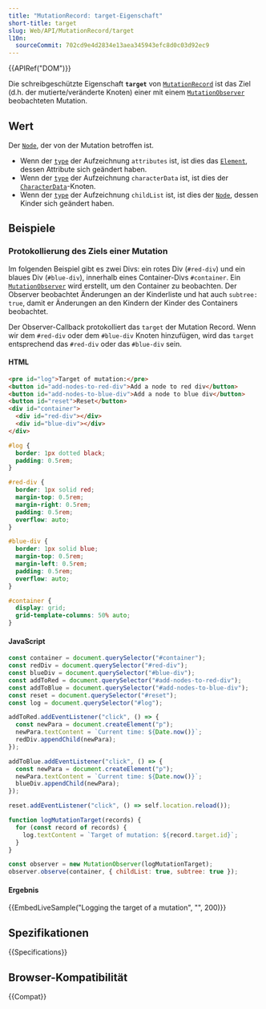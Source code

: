 ```yaml
---
title: "MutationRecord: target-Eigenschaft"
short-title: target
slug: Web/API/MutationRecord/target
l10n:
  sourceCommit: 702cd9e4d2834e13aea345943efc8d0c03d92ec9
---
```


{{APIRef("DOM")}}

Die schreibgeschützte Eigenschaft **`target`** von [`MutationRecord`](/de/docs/Web/API/MutationRecord) ist das Ziel (d.h. der mutierte/veränderte Knoten) einer mit einem [`MutationObserver`](/de/docs/Web/API/MutationObserver) beobachteten Mutation.

## Wert

Der [`Node`](/de/docs/Web/API/Node), der von der Mutation betroffen ist.

- Wenn der [`type`](/de/docs/Web/API/MutationRecord/type) der Aufzeichnung `attributes` ist, ist dies das [`Element`](/de/docs/Web/API/Element), dessen Attribute sich geändert haben.
- Wenn der [`type`](/de/docs/Web/API/MutationRecord/type) der Aufzeichnung `characterData` ist, ist dies der [`CharacterData`](/de/docs/Web/API/CharacterData)-Knoten.
- Wenn der [`type`](/de/docs/Web/API/MutationRecord/type) der Aufzeichnung `childList` ist, ist dies der [`Node`](/de/docs/Web/API/Node), dessen Kinder sich geändert haben.

## Beispiele

### Protokollierung des Ziels einer Mutation

Im folgenden Beispiel gibt es zwei Divs: ein rotes Div (`#red-div`) und ein blaues Div (`#blue-div`), innerhalb eines Container-Divs `#container`. Ein [`MutationObserver`](/de/docs/Web/API/MutationObserver) wird erstellt, um den Container zu beobachten. Der Observer beobachtet Änderungen an der Kinderliste und hat auch `subtree: true`, damit er Änderungen an den Kindern der Kinder des Containers beobachtet.

Der Observer-Callback protokolliert das `target` der Mutation Record. Wenn wir dem `#red-div` oder dem `#blue-div` Knoten hinzufügen, wird das `target` entsprechend das `#red-div` oder das `#blue-div` sein.

#### HTML

```html
<pre id="log">Target of mutation:</pre>
<button id="add-nodes-to-red-div">Add a node to red div</button>
<button id="add-nodes-to-blue-div">Add a node to blue div</button>
<button id="reset">Reset</button>
<div id="container">
  <div id="red-div"></div>
  <div id="blue-div"></div>
</div>
```

```css hidden
#log {
  border: 1px dotted black;
  padding: 0.5rem;
}

#red-div {
  border: 1px solid red;
  margin-top: 0.5rem;
  margin-right: 0.5rem;
  padding: 0.5rem;
  overflow: auto;
}

#blue-div {
  border: 1px solid blue;
  margin-top: 0.5rem;
  margin-left: 0.5rem;
  padding: 0.5rem;
  overflow: auto;
}

#container {
  display: grid;
  grid-template-columns: 50% auto;
}
```

#### JavaScript

```js
const container = document.querySelector("#container");
const redDiv = document.querySelector("#red-div");
const blueDiv = document.querySelector("#blue-div");
const addToRed = document.querySelector("#add-nodes-to-red-div");
const addToBlue = document.querySelector("#add-nodes-to-blue-div");
const reset = document.querySelector("#reset");
const log = document.querySelector("#log");

addToRed.addEventListener("click", () => {
  const newPara = document.createElement("p");
  newPara.textContent = `Current time: ${Date.now()}`;
  redDiv.appendChild(newPara);
});

addToBlue.addEventListener("click", () => {
  const newPara = document.createElement("p");
  newPara.textContent = `Current time: ${Date.now()}`;
  blueDiv.appendChild(newPara);
});

reset.addEventListener("click", () => self.location.reload());

function logMutationTarget(records) {
  for (const record of records) {
    log.textContent = `Target of mutation: ${record.target.id}`;
  }
}

const observer = new MutationObserver(logMutationTarget);
observer.observe(container, { childList: true, subtree: true });
```

#### Ergebnis

{{EmbedLiveSample("Logging the target of a mutation", "", 200)}}

## Spezifikationen

{{Specifications}}

## Browser-Kompatibilität

{{Compat}}

